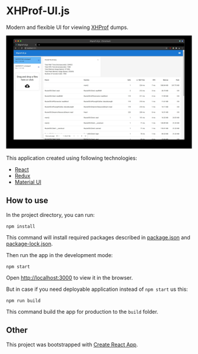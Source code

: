 # XHProf-UI.js

Modern and flexible UI for viewing [XHProf](https://github.com/longxinH/xhprof) dumps.

![Main Window](./images/main-window.jpg)

This application created using following technologies:
* [React](https://reactjs.org/)
* [Redux](https://redux.js.org/)
* [Material UI](https://mui.com/)

## How to use

In the project directory, you can run:

```shell
npm install
```

This command will install required packages described in
[package.json](./package.json) and [package-lock.json](./package-lock.json).

Then run the app in the development mode:

```shell
npm start
```

Open [http://localhost:3000](http://localhost:3000) to view it in the browser.

But in case if you need deployable application instead of `npm start` us this:

```shell
npm run build
```

This command build the app for production to the `build` folder.

## Other

This project was bootstrapped with [Create React App](https://github.com/facebook/create-react-app).
